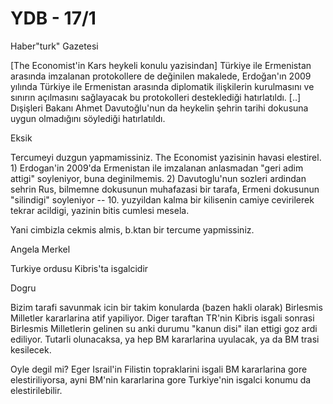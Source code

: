 # YDB - 17/1

Haber"turk" Gazetesi

[The Economist'in Kars heykeli konulu yazisindan] Türkiye ile Ermenistan arasında imzalanan protokollere de değinilen makalede, Erdoğan'ın 2009 yılında Türkiye ile Ermenistan arasında diplomatik ilişkilerin kurulmasını ve sınırın açılmasını sağlayacak bu protokolleri desteklediği hatırlatıldı. [..] Dışişleri Bakanı Ahmet Davutoğlu'nun da heykelin şehrin tarihi dokusuna uygun olmadığını söylediği hatırlatıldı.

Eksik

Tercumeyi duzgun yapmamissiniz. The Economist yazisinin havasi elestirel. 1) Erdogan'in 2009'da Ermenistan ile imzalanan anlasmadan "geri adim attigi" soyleniyor, buna deginilmemis. 2) Davutoglu'nun sozleri ardindan sehrin Rus, bilmemne dokusunun muhafazasi bir tarafa, Ermeni dokusunun "silindigi" soyleniyor -- 10. yuzyildan kalma bir kilisenin camiye cevirilerek tekrar acildigi, yazinin bitis cumlesi mesela.

Yani cimbizla cekmis almis, b.ktan bir tercume yapmissiniz.

Angela Merkel

Turkiye ordusu Kibris'ta isgalcidir

Dogru

Bizim tarafi savunmak icin bir takim konularda (bazen hakli olarak) Birlesmis Milletler kararlarina atif yapiliyor. Diger taraftan TR'nin Kibris isgali sonrasi Birlesmis Milletlerin gelinen su anki durumu "kanun disi" ilan ettigi goz ardi ediliyor. Tutarli olunacaksa, ya hep BM kararlarina uyulacak, ya da BM trasi kesilecek.

Oyle degil mi? Eger Israil'in Filistin topraklarini isgali BM kararlarina gore elestiriliyorsa, ayni BM'nin kararlarina gore Turkiye'nin isgalci konumu da elestirilebilir.

